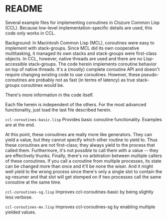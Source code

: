# README #

Several example files for implementing coroutines in Clozure Common Lisp (CCL). Because low-level implementation-specific details are used, this code only works in CCL.

Background: In Macintosh Common Lisp (MCL), coroutines were easy to implement with stack-groups. Since MCL did its own cooperative multitasking, it managed its own stacks and stack-groups were first-class objects. In CCL, however, native threads are used and there are no Lisp-accessible stack-groups. The code herein implements coroutine behavior on top of native threads. It's a (mostly) complete coroutine API and doesn't require changing existing code to use coroutines. However, these pseudo-coroutines are probably not as fast (in terms of latency) as true stack-groups coroutines would be.

There's more information in the code itself.

Each file herein is independent of the others. For the most advanced functionality, just load the last file described herein.

```ccl-coroutines-basic.lisp```
Provides basic coroutine functionality. Examples are at the end.

At this point, these coroutines are really more like generators. They can yield a value, but
they cannot specify which other routine to yield to. Thus these coroutines are not first-class;
they always yield to the process that called them. Furthermore, it's not possible to call
them with a value -- they are effectively thunks. Finally, there's no arbitration between
multiple callers of these coroutines. If you call a coroutine from multiple processes, its
state can be changed more than once and it'll be none the wiser. And it might well yield to
the wrong process since there's only a single slot to contain the sg-resumer and that slot
will get stomped on if two processes call the same coroutine at the same time.

```ccl-coroutines-sg.lisp```
Improves ccl-coroutines-basic by being slightly less verbose.

```ccl-coroutines-mv.lisp```
Improves ccl-coroutines-sg by enabling multiple yielded values.